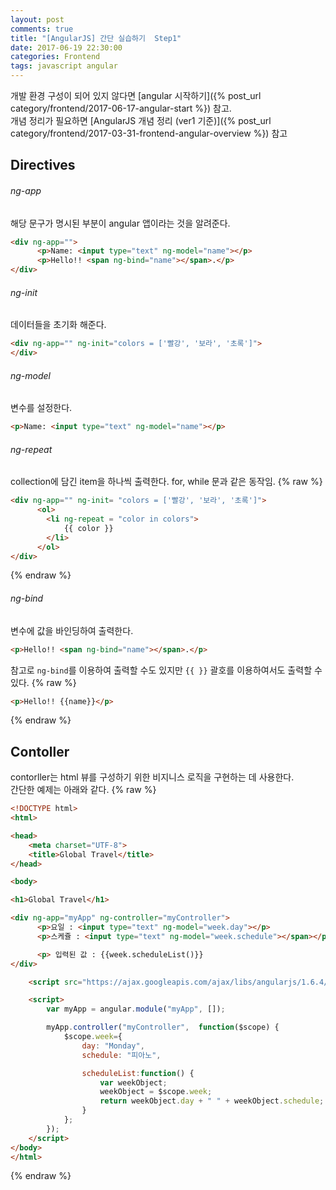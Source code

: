```yaml
---
layout: post
comments: true
title: "[AngularJS] 간단 실습하기  Step1"
date: 2017-06-19 22:30:00
categories: Frontend
tags: javascript angular
---
```


개발 환경 구성이 되어 있지 않다면 [angular 시작하기]({% post_url category/frontend/2017-06-17-angular-start %}) 참고.    
개념 정리가 필요하면 [AngularJS 개념 정리 (ver1 기준)]({% post_url category/frontend/2017-03-31-frontend-angular-overview %}) 참고     
      
## Directives
###### ng-app
해당 문구가 명시된 부분이 angular 앱이라는 것을 알려준다.

```html
<div ng-app="">
	  <p>Name: <input type="text" ng-model="name"></p>
	  <p>Hello!! <span ng-bind="name"></span>.</p>
</div>
```

###### ng-init
데이터들을 초기화 해준다.

```html
<div ng-app="" ng-init="colors = ['빨강', '보라', '초록']">
</div>
```

###### ng-model
변수를 설정한다.

```html
<p>Name: <input type="text" ng-model="name"></p>
```

###### ng-repeat
collection에 담긴 item을 하나씩 출력한다.  for, while 문과 같은 동작임.
{% raw %}
```html
<div ng-app="" ng-init= "colors = ['빨강', '보라', '초록']">
	  <ol>
	  	<li ng-repeat = "color in colors">
	  		{{ color }}
	  	</li>
	  </ol>
</div>
```
{% endraw %}

###### ng-bind
변수에 값을 바인딩하여 출력한다.
```html
<p>Hello!! <span ng-bind="name"></span>.</p>
```
    
참고로  `ng-bind`를 이용하여 출력할 수도 있지만 `{{ }}` 괄호를 이용하여서도 출력할 수 있다.
{% raw %}
```html
<p>Hello!! {{name}}</p>	
```
{% endraw %}


## Contoller
contorller는 html 뷰를 구성하기 위한 비지니스 로직을 구현하는 데 사용한다.   
간단한 예제는 아래와 같다.
{% raw %}
```html
<!DOCTYPE html>
<html>

<head>
	<meta charset="UTF-8">
	<title>Global Travel</title>
</head>

<body>

<h1>Global Travel</h1>

<div ng-app="myApp" ng-controller="myController">
	  <p>요일 : <input type="text" ng-model="week.day"></p>
	  <p>스케쥴 : <input type="text" ng-model="week.schedule"></span></p>

	  <p> 입력된 값 : {{week.scheduleList()}}
</div>

	<script src="https://ajax.googleapis.com/ajax/libs/angularjs/1.6.4/angular.min.js"></script>

	<script>
		var myApp = angular.module("myApp", []);

		myApp.controller("myController",  function($scope) {
			$scope.week={
				day: "Monday",
				schedule: "피아노",

				scheduleList:function() {
					var weekObject;
					weekObject = $scope.week;
					return weekObject.day + " " + weekObject.schedule;
				}
			};
		});
	</script>
</body>
</html>
```
{% endraw %}

